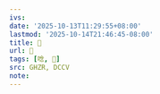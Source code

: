 ```yaml
---
ivs:
date: '2025-10-13T11:29:55+08:00'
lastmod: '2025-10-14T21:46:45-08:00'
title: 󰣬
url: 󰣬
tags: [唸, 𣣈]
src: GHZR, DCCV
note:
---
```


